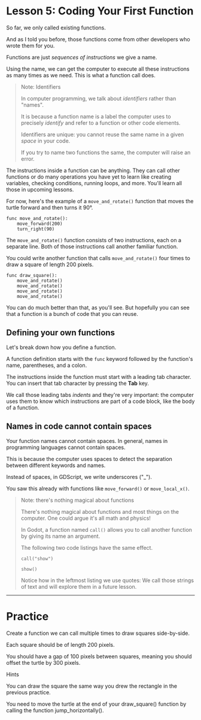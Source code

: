# Lesson 5: Coding Your First Function

So far, we only called existing functions.

And as I told you before, those functions come from other developers who wrote them for you.

Functions are just _sequences of instructions_ we give a name.

Using the name, we can get the computer to execute all these instructions as many times as we need. This is what a function call does.


> Note: Identifiers
>
> In computer programming, we talk about _identifiers_ rather than "names".
> 
> It is because a function name is a label the computer uses to precisely _identify_ and refer to a function or other code elements.
>
> Identifiers are unique: you cannot reuse the same name in a given _space_ in your code.
>
> If you try to name two functions the same, the computer will raise an error.

The instructions inside a function can be anything. They can call other functions or do many operations you have yet to learn like creating variables, checking conditions, running loops, and more. You'll learn all those in upcoming lessons.

For now, here's the example of a `move_and_rotate()` function that moves the turtle forward and then turns it 90°.

```gdscript
func move_and_rotate():
    move_forward(200)
    turn_right(90)
```

The `move_and_rotate()` function consists of two instructions, each on a separate line. Both of those instructions call another familiar function.

You could write another function that calls `move_and_rotate()` four times to draw a square of length 200 pixels.

<!-- Runnable example -->

```gdscript
func draw_square():
    move_and_rotate()
    move_and_rotate()
    move_and_rotate()
    move_and_rotate()
```

You can do much better than that, as you'll see. But hopefully you can see that a function is a bunch of code that you can reuse.

## Defining your own functions

Let's break down how you define a function.

A function definition starts with the `func` keyword followed by the function's name, parentheses, and a colon.

<!-- TODO: illustration of syntax like english grammar. Use a regular scene? -->

The instructions inside the function must start with a leading tab character. You can insert that tab character by pressing the **Tab** key.

We call those leading tabs _indents_ and they're very important: the computer uses them to know which instructions are part of a code block, like the body of a function.

<!-- TODO: illustration of function body and indent -->

## Names in code cannot contain spaces

Your function names cannot contain spaces. In general, names in programming languages cannot contain spaces.

This is because the computer uses spaces to detect the separation between different keywords and names.


Instead of spaces, in GDScript, we write underscores ("_").

You saw this already with functions like `move_forward()` or `move_local_x()`.

> Note: there's nothing magical about functions
> 
> There's nothing magical about functions and most things on the computer. One could argue it's all math and physics!
> 
> In Godot, a function named `call()` allows you to call another function by giving its name an argument.
> 
> The following two code listings have the same effect.
> 
> ```
> call("show")
> ```
> 
> ```
> show()
> ```
> 
> Notice how in the leftmost listing we use quotes: We call those strings of text and will explore them in a future lesson.

---

# Practice

Create a function we can call multiple times to draw squares side-by-side.

Each square should be of length 200 pixels.

You should have a gap of 100 pixels between squares, meaning you should offset the turtle by 300 pixels.


Hints

You can draw the square the same way you drew the rectangle in the previous practice.

You need to move the turtle at the end of your draw_square() function by calling the function jump_horizontally().
